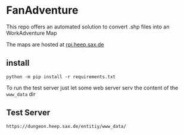 # FanAdventure
This repo offers an automated solution to convert .shp files into an WorkAdventure Map

The maps are hosted at [rpi.heep.sax.de](https://play.workadventu.re/_/global/rpi.heep.sax.de/maps/overviewMap.json)

## install

```python -m pip install -r requirements.txt```

To run the test server just let some web server serv the content of the ```www_data``` dir

## Test Server

```https://dungeon.heep.sax.de/entitiy/www_data/```
